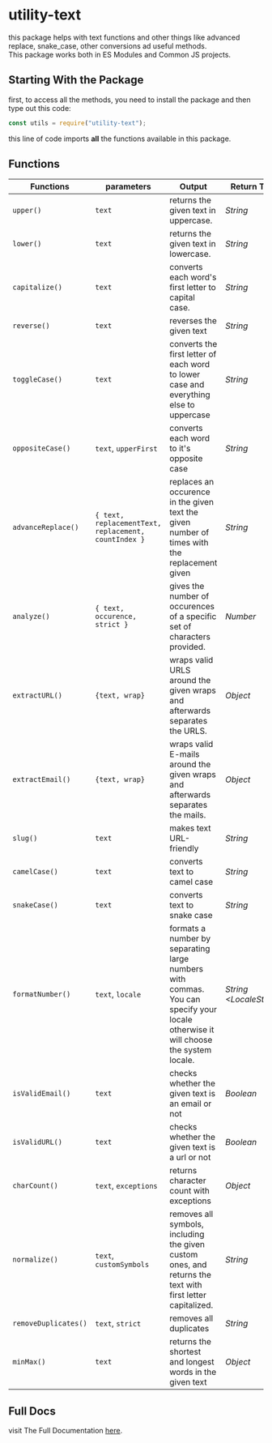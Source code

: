 # utility-text
this package helps with text functions and other things like advanced replace, snake_case, other conversions ad useful methods.
<br>This package works both in ES Modules and Common JS projects.

## Starting With the Package
first, to access all the methods, you need to install the package and then type out this code:
```js
const utils = require("utility-text");
```
this line of code imports <b>all</b> the functions available in this package.

## Functions
| Functions | parameters | Output | Return Type |
|---------|------------------|--------------------------------|-------------|
| `upper()` | `text` | returns the given text in uppercase. | <i>String</i> |
| `lower()` | `text` | returns the given text in lowercase. | <i>String</i> |
| `capitalize()` | `text` | converts each word's first letter to capital case. | <i>String</i> |
| `reverse()` | `text` | reverses the given text | <i>String</i> |
| `toggleCase()` | `text` | converts the first letter of each word to lower case and everything else to uppercase | <i>String</i> |
| `oppositeCase()` | `text`, `upperFirst` | converts each word to it's opposite case | <i>String</i> |
| `advanceReplace()` | `{ text, replacementText, replacement, countIndex }` | replaces an occurence in the given text the given number of times with the replacement given | <i>String</i> |
| `analyze()` | `{ text, occurence, strict }` | gives the number of occurences of a specific set of characters provided. | <i>Number</i> |
| `extractURL()` | `{text, wrap}` | wraps valid URLS around the given wraps and afterwards separates the URLS. | <i>Object</i> |
| `extractEmail()` | `{text, wrap}` | wraps valid E-mails around the given wraps and afterwards separates the mails. | <i>Object</i> |
| `slug()` | `text` | makes text URL-friendly | <i>String</i> |
| `camelCase()` | `text` | converts text to camel case | <i>String</i> |
| `snakeCase()` | `text` | converts text to snake case | <i>String</i> |
| `formatNumber()` | `text`, `locale` | formats a number by separating large numbers with commas. You can specify your locale otherwise it will choose the system locale. | <i>String &lt;LocaleString&gt;</i> |
| `isValidEmail()` | `text` | checks whether the given text is an email or not | <i>Boolean</i> |
| `isValidURL()` | `text` | checks whether the given text is a url or not | <i>Boolean</i> |
| `charCount()` | `text`, `exceptions` | returns character count with exceptions | <i>Object</i> |
| `normalize()` | `text`, `customSymbols` | removes all symbols, including the given custom ones, and returns the text with first letter capitalized. | <i>String</i> |
| `removeDuplicates()` | `text`, `strict` | removes all duplicates | <i>String</i> |
| `minMax()` | `text` | returns the shortest and longest words in the given text | <i>Object</i> |

## Full Docs
visit The Full Documentation <a href="https://utility-text.vercel.app">here</a>. 